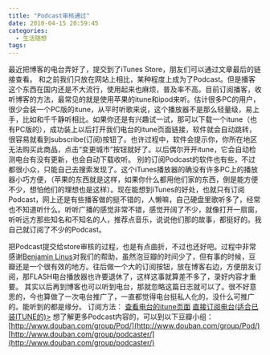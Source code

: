 ```yaml
---
title: "Podcast审核通过"
date: 2010-04-15 20:59:45
categories:
  - 生活随想
tags:
---
```


最近把博客的电台弄好了，提交到了iTunes Store，朋友们可以通过文章最后的链接查看。 和之前我们只放在网站上相比，某种程度上成为了Podcast。但是播客这个东西在国内还是不大流行，使用起来也麻烦，普及率不高。目前订阅播客，收听博客的方法，最常见的就是使用苹果的itune和ipod来听。估计很多PC的用户，很少会装一个PC版的itune，从平时听歌来说，这个播放器不是那么轻量级，易上手，比如和千千静听相比。如果你还是有兴趣试一试，那可以下载一个itune（也有PC版的），成功装上以后打开我们电台的itune页面链接，软件就会自动跳转，很容易就看到subscribe(订阅)按钮了。也许过程中，软件会提示你，你所在地区无法购买此商品，点击“变更城市”按钮就好了。以后偶尔开开itune，它会自动检测电台有没有更新，也会自动下载收听。 别的订阅Podcast的软件也有些，不过都很小众，只能自己去搜索发现了。这个iTunes播放器的确没有许多PC上的播放器小巧方便，（苹果的东西就是这样，如果你什么都用他们家的东西，倒是能方便不少，想怕他们的理想也是这样）。现在能想到iTunes的好处，也就只有订阅Podcast，网上还是有些播客做的挺不错的，人懒嘛，自己硬盘里歌听多了，经常也不知道听什么。听听广播的感觉非常不错，感觉开阔了不少，就像打开一扇窗，听听远方那些知名和不知名的人，推荐点音乐，说说他们那的故事，都挺好的。我自己就订阅了不少的Podcast。 

把Podcast提交给store审核的过程，也是有点曲折，不过也还好吧。过程中非常感谢[Benjamin Linus](http://www.douban.com/people/benjamin-linus/)对我们的帮助，虽然泡豆瓣的时间少了，但有事的时候，豆瓣还是一个很有效的地方。往后做一个大的订阅按钮，放在博客右边，方便朋友订阅，那FLASH电台播放器也许要退休了，这样这事就算差不多了，录好内容才重要。 其实以后再到博客也可以听到电台，那就忽略这篇日志就可以了。很不好意思的，今也算做了一次电台推广了，一直都觉得电台挺私人化的，没什么可推广的。能听到的都是缘分。 订阅方法： [查看电台的itune页面](http://itunes.apple.com/podcast/id367265954) [直接订阅电台(适合已装ITUNE的)>](itpc://www.coletree.com/podcast/feed/podcast/ "订阅晓禾依树电台") 想了解更多Podcast内容的，可以到以下豆瓣小组： [http://www.douban.com/group/Pod/](http://www.douban.com/group/Pod/) [http://www.douban.com/group/podcaster/](http://www.douban.com/group/podcaster/)